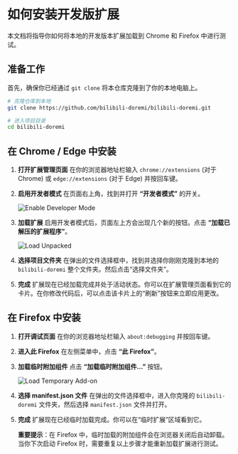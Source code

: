 # 如何安装开发版扩展

本文档将指导你如何将本地的开发版本扩展加载到 Chrome 和 Firefox 中进行测试。

## 准备工作

首先，确保你已经通过 `git clone` 将本仓库克隆到了你的本地电脑上。

```bash
# 克隆仓库到本地
git clone https://github.com/bilibili-doremi/bilibili-doremi.git

# 进入项目目录
cd bilibili-doremi
```

## 在 Chrome / Edge 中安装

1.  **打开扩展管理页面**
    在你的浏览器地址栏输入 `chrome://extensions` (对于 Chrome) 或 `edge://extensions` (对于 Edge) 并按回车键。

2.  **启用开发者模式**
    在页面右上角，找到并打开 **“开发者模式”** 的开关。

    ![Enable Developer Mode](https://i.imgur.com/g3Q9i4R.png)

3.  **加载扩展**
    启用开发者模式后，页面左上方会出现几个新的按钮。点击 **“加载已解压的扩展程序”**。

    ![Load Unpacked](https://i.imgur.com/eO1sI8C.png)

4.  **选择项目文件夹**
    在弹出的文件选择框中，找到并选择你刚刚克隆到本地的 `bilibili-doremi` 整个文件夹。然后点击“选择文件夹”。

5.  **完成**
    扩展现在已经加载完成并处于活动状态。你可以在扩展管理页面看到它的卡片。在你修改代码后，可以点击该卡片上的“刷新”按钮来立即应用更改。

## 在 Firefox 中安装

1.  **打开调试页面**
    在你的浏览器地址栏输入 `about:debugging` 并按回车键。

2.  **进入此 Firefox**
    在左侧菜单中，点击 **“此 Firefox”**。

3.  **加载临时附加组件**
    点击 **“加载临时附加组件...”** 按钮。

    ![Load Temporary Add-on](https://i.imgur.com/9hV4wI4.png)

4.  **选择 manifest.json 文件**
    在弹出的文件选择框中，进入你克隆的 `bilibili-doremi` 文件夹，然后选择 `manifest.json` 文件并打开。

5.  **完成**
    扩展现在已经临时加载完成。你可以在“临时扩展”区域看到它。

    **重要提示**：在 Firefox 中，临时加载的附加组件会在浏览器关闭后自动卸载。当你下次启动 Firefox 时，需要重复以上步骤才能重新加载扩展进行测试。
